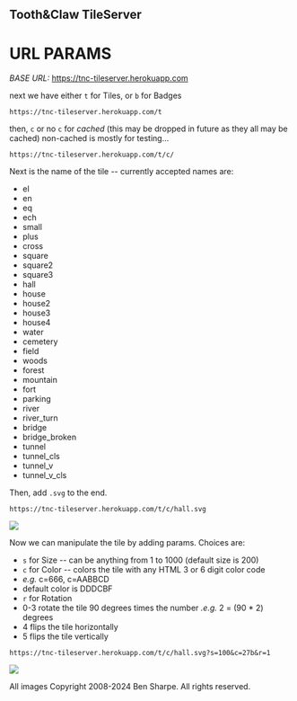 ## Tooth&Claw TileServer

# URL PARAMS

*BASE URL:* https://tnc-tileserver.herokuapp.com

next we have either `t` for Tiles, or `b` for Badges

`https://tnc-tileserver.herokuapp.com/t`

then, `c` or no `c` for _cached_ (this may be dropped in future as they all may be cached)
non-cached is mostly for testing...

`https://tnc-tileserver.herokuapp.com/t/c/`

Next is the name of the tile -- currently accepted names are:

- el
- en
- eq
- ech
- small
- plus
- cross
- square
- square2
- square3
- hall
- house
- house2
- house3
- house4
- water
- cemetery
- field
- woods
- forest
- mountain
- fort
- parking
- river
- river_turn
- bridge
- bridge_broken
- tunnel
- tunnel_cls
- tunnel_v
- tunnel_v_cls

Then, add `.svg` to the end.

`https://tnc-tileserver.herokuapp.com/t/c/hall.svg`

![](https://tnc-tileserver.herokuapp.com/t/c/hall.svg)

Now we can manipulate the tile by adding params.  Choices are:
 - `s` for Size -- can be anything from 1 to 1000 (default size is 200)
 - `c` for Color -- colors the tile with any HTML 3 or 6 digit color code
  - _e.g._ c=666, c=AABBCD
  - default color is DDDCBF
 - `r` for Rotation
  - 0-3 rotate the tile 90 degrees times the number _.e.g._ 2 = (90 * 2) degrees
  - 4 flips the tile horizontally
  - 5 flips the tile vertically

`https://tnc-tileserver.herokuapp.com/t/c/hall.svg?s=100&c=27b&r=1`

![](https://tnc-tileserver.herokuapp.com/t/c/hall.svg?s=100&c=27b&r=1)




All images Copyright 2008-2024 Ben Sharpe. All rights reserved.


